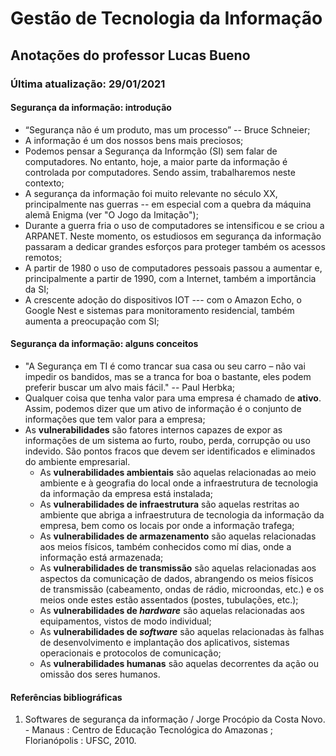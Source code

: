 # Gestão de Tecnologia da Informação

## Anotações do professor Lucas Bueno

### Última atualização: 29/01/2021

#### Segurança da informação: introdução
- “Segurança não é um produto, mas um processo” -- Bruce Schneier;
- A informação é um dos nossos bens mais preciosos;
- Podemos pensar a Segurança da Informção (SI) sem falar de computadores. No entanto, hoje, a maior parte da informação é controlada por computadores. Sendo assim, trabalharemos neste contexto;
- A segurança da informação foi muito relevante no século XX, principalmente nas guerras -- em especial com a quebra da máquina alemã Enigma (ver "O Jogo da Imitação");
- Durante a guerra fria o uso de computadores se intensificou e se criou a ARPANET. Neste momento, os estudiosos em segurança da informação passaram a dedicar grandes esforços para proteger também os acessos remotos;
- A partir de 1980 o uso de computadores pessoais passou a aumentar e, principalmente a partir de 1990, com a Internet, também a importância da SI;
- A crescente adoção do dispositivos IOT --- com o Amazon Echo, o Google Nest e sistemas para monitoramento residencial, também aumenta a preocupação com SI;


#### Segurança da informação: alguns conceitos
 - "A Segurança em TI é como trancar sua casa ou seu carro – não vai impedir os bandidos, mas se a tranca for boa o bastante, eles podem preferir buscar um alvo mais fácil." -- Paul Herbka;
 - Qualquer coisa que tenha valor para uma empresa é chamado de **ativo**. Assim, podemos dizer que um ativo de informação é o conjunto de informações que tem valor para a empresa;
 - As **vulnerabilidades** são fatores internos capazes de expor as informações de um sistema ao furto, roubo, perda, corrupção ou uso indevido. São pontos fracos que devem ser identificados e eliminados do ambiente empresarial.
   - As **vulnerabilidades ambientais** são aquelas relacionadas ao meio ambiente e à geografia do local onde a infraestrutura de tecnologia da informação da empresa está instalada;
   - As **vulnerabilidades de infraestrutura** são aquelas restritas ao ambiente que abriga a infraestrutura de tecnologia da informação da empresa, bem como os locais por onde a informação trafega;
   - As **vulnerabilidades de armazenamento** são aquelas relacionadas aos meios físicos, também conhecidos como mí dias, onde a informação está armazenada;
   - As **vulnerabilidades de transmissão** são aquelas relacionadas aos aspectos da comunicação de dados, abrangendo os meios físicos de transmissão (cabeamento, ondas de rádio, microondas, etc.) e os meios onde estes estão assentados (postes, tubulações, etc.);
   - As **vulnerabilidades de _hardware_** são aquelas relacionadas aos equipamentos, vistos de modo individual;
   - As **vulnerabilidades de _software_** são aquelas relacionadas às falhas de desenvolvimento e implantação dos aplicativos, sistemas operacionais e protocolos de comunicação;
   - As **vulnerabilidades humanas** são aquelas decorrentes da ação ou omissão dos seres humanos.

#### Referências bibliográficas
1. Softwares de segurança da informação / Jorge Procópio da Costa Novo. - Manaus : Centro de Educação Tecnológica do Amazonas ; Florianópolis : UFSC, 2010.
